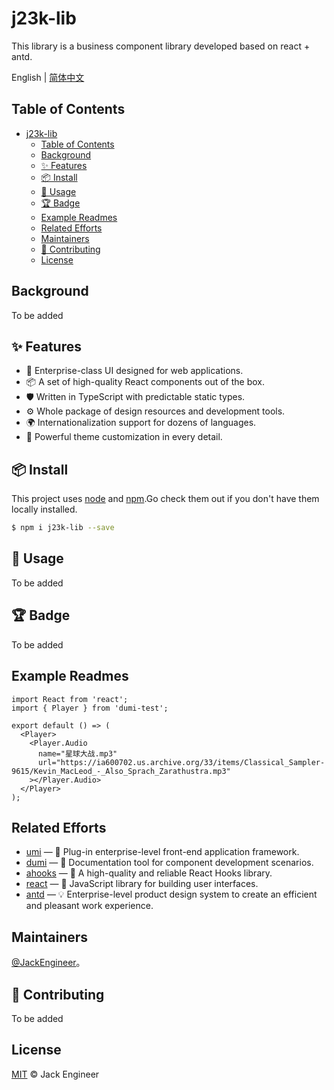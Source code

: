 # j23k-lib

This library is a business component library developed based on react + antd.

English | [简体中文](./README-zh_CN.md)

## Table of Contents

- [j23k-lib](#j23k-lib)
  - [Table of Contents](#table-of-contents)
  - [Background](#background)
  - [✨ Features](#-features)
  - [📦 Install](#-install)
  - [🔨 Usage](#-usage)
  - [🏆 Badge](#-badge)
  - [Example Readmes](#example-readmes)
  - [Related Efforts](#related-efforts)
  - [Maintainers](#maintainers)
  - [🤝 Contributing](#-contributing)
  - [License](#license)

## Background

To be added

## ✨ Features

- 🌈 Enterprise-class UI designed for web applications.
- 📦 A set of high-quality React components out of the box.
- 🛡 Written in TypeScript with predictable static types.
- ⚙️ Whole package of design resources and development tools.
- 🌍 Internationalization support for dozens of languages.
- 🎨 Powerful theme customization in every detail.

## 📦 Install

This project uses [node](http://nodejs.org) and [npm](https://npmjs.com).Go check them out if you don't have them locally installed.

```bash
$ npm i j23k-lib --save
```

## 🔨 Usage

To be added

## 🏆 Badge

To be added

## Example Readmes

```tsx
import React from 'react';
import { Player } from 'dumi-test';

export default () => (
  <Player>
    <Player.Audio
      name="星球大战.mp3"
      url="https://ia600702.us.archive.org/33/items/Classical_Sampler-9615/Kevin_MacLeod_-_Also_Sprach_Zarathustra.mp3"
    ></Player.Audio>
  </Player>
);
```

## Related Efforts

- [umi](https://github.com/noffle/art-of-readme) — 🍙 Plug-in enterprise-level front-end application framework.
- [dumi](https://github.com/umijs/dumi) — 📖 Documentation tool for component development scenarios.
- [ahooks](https://github.com/alibaba/hooks) — 🔧 A high-quality and reliable React Hooks library.
- [react](https://github.com/noffle/art-of-readme) — 👖 JavaScript library for building user interfaces.
- [antd](https://github.com/noffle/art-of-readme) — 💡 Enterprise-level product design system to create an efficient and pleasant work experience.

## Maintainers

[@JackEngineer](https://github.com/JackEngineer)。

## 🤝 Contributing

To be added

## License

[MIT](LICENSE) © Jack Engineer
